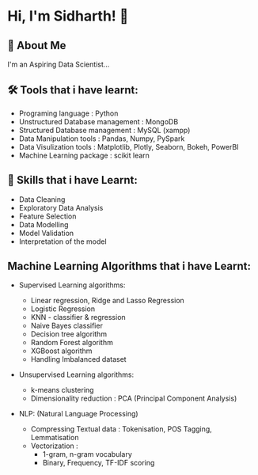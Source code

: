 
# Hi, I'm Sidharth! 👋


## 🚀 About Me
I'm an Aspiring Data Scientist...


## 🛠 Tools that i have learnt:

* Programing language : Python                                                            
* Unstructured Database management : MongoDB                                                                   
* Structured Database management : MySQL (xampp)                                                                         
* Data Manipulation tools : Pandas, Numpy, PySpark
* Data Visulization tools : Matplotlib, Plotly, Seaborn, Bokeh, PowerBI
* Machine Learning package : scikit learn

## 💼 Skills that i have Learnt:

* Data Cleaning
* Exploratory Data Analysis
* Feature Selection
* Data Modelling
* Model Validation
* Interpretation of the model

## Machine Learning Algorithms that i have Learnt:

* Supervised Learning algorithms:
    * Linear regression, Ridge and Lasso Regression
    * Logistic Regression
    * KNN - classifier & regression
    * Naive Bayes classifier
    * Decision tree algorithm
    * Random Forest algorithm
    * XGBoost algorithm
    * Handling Imbalanced dataset

* Unsupervised Learning algorithms:
    * k-means clustering
    * Dimensionality reduction : PCA (Principal Component Analysis)
    
* NLP: (Natural Language Processing)
    * Compressing Textual data : Tokenisation, POS Tagging, Lemmatisation
    * Vectorization : 
        * 1-gram, n-gram vocabulary
        * Binary, Frequency, TF-IDF scoring


